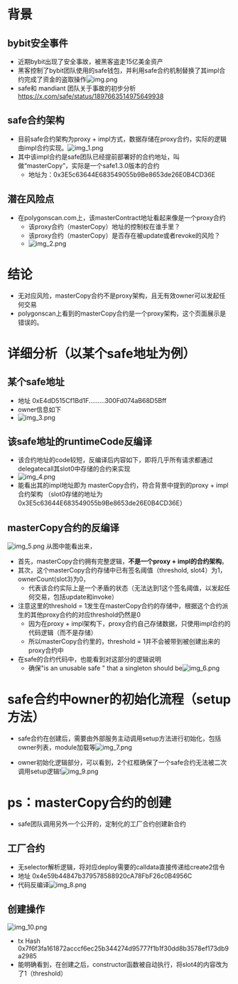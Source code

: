 # 背景
## bybit安全事件
- 近期bybit出现了安全事故，被黑客盗走15亿美金资产
- 黑客控制了bybit团队使用的safe钱包，并利用safe合约机制替换了其impl合约完成了资金的盗取操作![img.png](img.png)
- safe和 mandiant 团队关于事故的初步分析 https://x.com/safe/status/1897663514975649938
## safe合约架构
- 目前safe合约架构为proxy + impl方式，数据存储在proxy合约，实际的逻辑由impl合约实现。![img_1.png](img_1.png)
- 其中该impl合约是safe团队已经提前部署好的合约地址，叫做“masterCopy”，实际是一个safe1.3.0版本的合约
  - 地址为：0x3E5c63644E683549055b9Be8653de26E0B4CD36E
## 潜在风险点
- 在polygonscan.com上，该masterContract地址看起来像是一个proxy合约
  - 该proxy合约（masterCopy）地址的控制权在谁手里？
  - 该proxy合约（masterCopy）是否存在被update或者revoke的风险？
  - ![img_2.png](img_2.png)
# 结论
   - 无对应风险，masterCopy合约不是proxy架构，且无有效owner可以发起任何交易
   - polygonscan上看到的masterCopy合约是一个proxy架构，这个页面展示是错误的。
# 详细分析（以某个safe地址为例）
## 某个safe地址
- 地址 0xE4dD515Cf1Bd1F.........300Fd074aB68D5Bff
- owner信息如下
- ![img_3.png](img_3.png)
## 该safe地址的runtimeCode反编译
- 该合约地址的code较短，反编译后内容如下，即将几乎所有请求都通过delegatecall其slot0中存储的合约来实现
- ![img_4.png](img_4.png)
- 能看出其的impl地址即为 masterCopy合约，符合背景中提到的proxy + impl合约架构 （slot0存储的地址为 0x3E5c63644E683549055b9Be8653de26E0B4CD36E）
## masterCopy合约的反编译
![img_5.png](img_5.png)
从图中能看出来，
- 首先，masterCopy合约拥有完整逻辑，**不是一个proxy + impl的合约架构**。
- 其次，这个masterCopy合约存储中已有签名阈值（threshold, slot4）为1，ownerCount(slot3)为0，
  - 代表该合约实际上是一个矛盾的状态（无法达到1这个签名阈值，以发起任何交易，包括update和invoke）
- 注意这里的threshold = 1发生在masterCopy合约的存储中，根据这个合约派生的其他proxy合约的对应threshold仍然是0
  - 因为在proxy + impl架构下，proxy合约自己存储数据，只使用impl合约的代码逻辑（而不是存储）
  - 所以masterCopy合约里的，threshold = 1并不会被带到被创建出来的proxy合约中
- 在safe的合约代码中，也能看到对这部分的逻辑说明 
  - 确保"is an unusable safe " that a singleton should be![img_6.png](img_6.png)

# safe合约中owner的初始化流程（setup方法）
- safe合约在创建后，需要由外部服务主动调用setup方法进行初始化，包括owner列表，module加载等![img_7.png](img_7.png)

- owner初始化逻辑部分，可以看到，2个红框确保了一个safe合约无法被二次调用setup逻辑!![img_9.png](img_9.png)

# ps：masterCopy合约的创建
- safe团队调用另外一个公开的，定制化的工厂合约创建新合约
## 工厂合约
- 无selector解析逻辑，将对应deploy需要的calldata直接传递给create2信令
- 地址 0x4e59b44847b379578588920cA78FbF26c0B4956C
- 代码反编译![img_8.png](img_8.png)
## 创建操作
![img_10.png](img_10.png)
- tx Hash 0x7f6f3fa161872acccf6ec25b344274d95777f1b1f30dd8b3578ef173db9a2985
- 能明确看到，在创建之后，constructor函数被自动执行，将slot4的内容改为了1（threshold）

